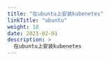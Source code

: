 ```yaml
---
title: "在ubuntu上安装kubenetes"
linkTitle: "ubuntu"
weight: 10
date: 2021-02-01
description: >
  在ubuntu上安装kubenetes
---
```




